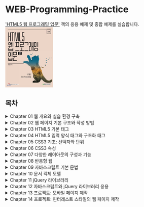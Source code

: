# WEB-Programming-Practice
['HTML5 웹 프로그래밍 입문'](http://www.yes24.com/Product/Goods/76897377) 책의 응용 예제 및 종합 예제를 실습합니다.
<img src="cover.jpeg" width="30%" height="30%">

## 목차

<details>
<summary>Chapter 01 웹 개요와 실습 환경 구축</summary>
<div markdown="1">
 - 01 인터넷과 웹 시작
 - 02 웹 브라우저 전쟁과 웹 표준
 - 03 웹 동작
 - 04 웹 표준 기술과 HTML5 주요 기능
	 - 4.1 웹 표준 기술  
	 - 4.2 HTML5 주요 기능
 - 05 HTML5를 공부하면 좋은 이유  
 - 06 실습 환경 구축  
 - 연습문제  
</div>
</details>
 
<details>
<summary>Chapter 02 웹 페이지 기본 구조와 작성 방법</summary>
<div markdown="1">
 - 01 HTML5 기본 용어  
	- 1.1 태그와 요소  
	- 1.2 속성  
	- 1.3 주석  
 - 02 HTML5 페이지 구조와 작성법  
	- 2.1 HTML5 페이지의 구조  
	- 2.2 HTML5 페이지의 작성과 실행  
	- 2.3 스타일시트 작성과 실행  
	- 2.4 자바스크립트 작성과 실행  
 - 03 오류와 검증  
 - 연습문제  
</div>
</details>

<details>
<summary>Chapter 03 HTML5 기본 태그</summary>
<div markdown="1">  
 - 01 글자 태그  
	 - 1.1 제목과 본문 글자 태그  
	 - 1.2 앵커 태그  
	 - 1.3 글자 모양 태그  
 - 02 목록 태그  
 - 03 테이블 태그
 - 04 미디어 태그
 - 연습문제
</div>
</details>

<details>
<summary>Chapter 04 HTML5 입력 양식 태그와 구조화 태그</summary>
<div markdown="1">
	- 01 입력 양식 태그  
	- 1.1 입력 양식 개요
	 - 1.2 입력 양식 종류
 - 02 HTML5 문서 구조화  
	 - 2.1 공간 분할 태그  
	 - 2.2 시맨틱 태그  
- 연습문제  
- 종합 예제 1 블로그 레이아웃 구성  
</div>
</details>

<details>
<summary>Chapter 05 CSS3 기초: 선택자와 단위</summary>
<div markdown="1">  
- 01 선택자의 용도와 사용법  
- 02 기본 선택자  
- 03 속성 선택자  
- 04 후손 선택자와 자손 선택자  
	- 4.1 후손 선택자  
	- 4.2 자손 선택자  
 -05 반응·상태·구조 선택자  
	 - 5.1 반응 선택자  
	- 5.2 상태 선택자  
	 -5.3 구조 선택자  
 -06 CSS3 단위  
	 -6.1 키워드 단위  
	 -6.2 크기 단위  
	 -6.3 색상 단위  
	 -6.4 URL 단위  
 -연습문제  
</div>
</details>

<details>
<summary>Chapter 06 CSS3 속성</summary>
<div markdown="1"> 
- 01 박스 속성  
	 - 1.1 박스 크기와 여백  
	 - 1.2 박스 테두리  
 - 02 가시 속성  
 - 03 배경 속성  
	 - 3.1 배경 이미지 삽입과 크기 지정  
	 - 3.2 배경 이미지 반복과 부착 형태, 위치  
 - 04 글자 속성  
	 - 4.1 글자 크기와 글꼴  
	 - 4.2 글자의 스타일과 두께  
	 - 4.3 글자 정렬  
	 - 4.4 링크 글자의 밑줄  
 - 05 위치 속성  
	 - 5.1 요소의 고정 위치와 상대 위치 지정  
	 - 5.2 위치 속성 공식  
	 - 5.3 내용이 요소 크기를 벗어날 때 처리  
- 06 유동 속성  
 - 07 그림자와 그레이디언트 속성  
	 - 7.1 그림자 속성  
	 - 7.2 그레이디언트 속성  
 - 연습문제  
</div>
</details>

<details>
<summary>Chapter 07 다양한 레이아웃의 구성과 기능</summary>
<div markdown="1">  
- 01 수평, 중앙, One True 정렬 레이아웃  
	 - 1.1 수평 정렬 레이아웃  
	 - 1.2 중앙 정렬 레이아웃  
	 - 1.3 One True 레이아웃  
 - 02 요소 배치  
	 - 2.1 절대 위치를 사용한 요소 배치  
	 - 2.2 요소를 중앙에 배치  
	 - 2.3 요소를 고정 위치에 배치  
 - 03 글자 생략  
 - 연습문제  
</div>
</details>
  
<details>
<summary>Chapter 08 반응형 웹</summary>
<div markdown="1">  
- 01 반응형 웹 소개  
- 02 반응형 웹을 위한 설정  
	- 2.1 뷰포트 설정  
	 - 2.2 미디어 쿼리 설정  
 - 03 반응형 웹 패턴  
 - 연습문제  
 - 종합 예제 2 블로그에 스타일시트 적용  
</div>
</details>

<details>
<summary>Chapter 09 자바스크립트 기본 문법</summary>
<div markdown="1">  
- 01 자바스크립트 기본 용어와 출력 방법  
	 - 1.1 자바스크립트 기본 용어  
	 - 1.2 자바스크립트 출력  
 - 02 자료형과 변수  
	 - 2.1 자료형  
	 - 2.2 변수  
 - 03 조건문과 반복문  
	- 3.1 조건문  
	 - 3.2 반복문  
- 04 함수  
	- 4.1 선언과 호출, 실행 우선순위  
	 - 4.2 매개변수와 반환 값  
	 - 4.3 콜백 함수  
 - 05 객체  
	 - 5.1 객체 개요  
	 - 5.2 속성과 메서드  
 - 연습문제  
</div>
</details>

<details>
<summary>Chapter 10 문서 객체 모델</summary>
<div markdown="1">  
- 01 문서 객체 모델의 기본 용어와 개념  
	- 1.1 문서 객체 모델 기본 용어  
	 - 1.2 웹 페이지 실행 순서   
 - 02 문서 객체 선택  
- 03 문서 객체 조작  
	- 3.1 글자 조작  
	- 3.2 스타일 조작  
	- 3.3 속성 조작  
- 04 이벤트  
	- 4.1 이벤트 연결  
	- 4.2 이벤트 사용  
- 연습문제  
</div>
</details>  

<details>
<summary>Chapter 11 jQuery 라이브러리</summary>
<div markdown="1">  
- 01 jQuery 라이브러리 설정  
- 02 문서 객체 선택  
- 03 문서 객체 조작  
	- 3.1 속성 조작  
	- 3.2 스타일 조작  
	- 3.3 글자 조작  
	- 3.4 클래스 조작  
- 04 이벤트  
	- 4.1 이벤트 연결  
	- 4.2 이벤트 사용  
- 05 시각 효과  
- 연습문제  
</div>
</details>  

<details>
<summary>Chapter 12 자바스크립트와 jQuery 라이브러리 응용</summary>
<div markdown="1">  
- 01 입력 양식 포커스  
- 02 프레임 애니메이션  
- 03 문서 객체 생성과 추가  
- 04 무한 스크롤  
- 05 플러그인 사용  
- 06 갤러리  
- 연습문제  
- 종합 예제 3 블로그에 자바스크립트 적용    
</div>
</details>  

<details>
<summary>Chapter 13 프로젝트: 모바일 페이지 제작</summary>
<div markdown="1">  
- 01 미리 알아볼 내용  
	 - 1.1 동위 선택자  
	- 1.2 동위 선택자를 활용한 풀다운 메뉴  
- 02 프로젝트 소개  
- 03 레이아웃 구성  
- 04 스타일시트 적용  
	- 4.1 초기화  
	- 4.2 공통 구성  
	- 4.3 헤더 구성  
	- 4.4 본문과 푸터 구성  
</div>
</details>

<details>
<summary>Chapter 14 프로젝트: 핀터레스트 스타일의 웹 페이지 제작</summary>
<div markdown="1">  
- 01 프로젝트 소개  
- 02 레이아웃 구성  
- 03 스타일시트 적용  
	- 3.1 초기화  
	- 3.2 헤더 구성  
	- 3.3 풀다운 메뉴 구성  
	- 3.4 내비게이션 구성  
	- 3.5 웹 페이지 구성  
	- 3.6 라이트박스 구성  
- 04 자바스크립트 적용  
	- 4.1 풀다운 메뉴 구성  
	- 4.2 페이지 구성  
	- 4.3 라이트박스 구성
</div>
</details>

